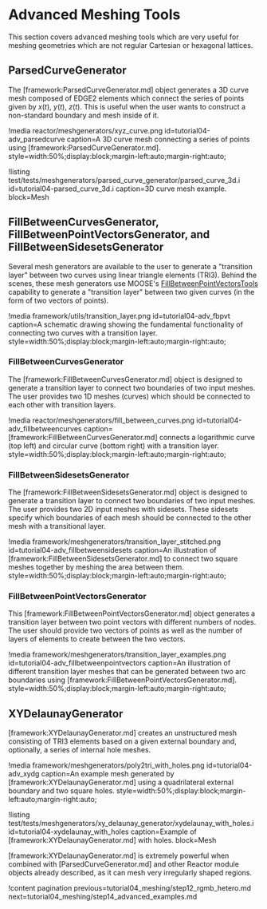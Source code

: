 # Advanced Meshing Tools

This section covers advanced meshing tools which are very useful for meshing geometries which are not regular Cartesian or hexagonal lattices.

## ParsedCurveGenerator

The [framework:ParsedCurveGenerator.md] object generates a 3D curve mesh composed of EDGE2 elements which connect the series of points given by $x(t)$, $y(t)$, $z(t)$. This is useful when the user wants to construct a non-standard boundary and mesh inside of it.

!media reactor/meshgenerators/xyz_curve.png
       id=tutorial04-adv_parsedcurve
       caption=A 3D curve mesh connecting a series of points using [framework:ParsedCurveGenerator.md].
       style=width:50%;display:block;margin-left:auto;margin-right:auto;

!listing test/tests/meshgenerators/parsed_curve_generator/parsed_curve_3d.i
         id=tutorial04-parsed_curve_3d.i
         caption=3D curve mesh example.
         block=Mesh

## FillBetweenCurvesGenerator, FillBetweenPointVectorsGenerator, and FillBetweenSidesetsGenerator

Several mesh generators are available to the user to generate a "transition layer" between two curves using linear triangle elements (TRI3). Behind the scenes, these mesh generators use MOOSE's [FillBetweenPointVectorsTools](framework:FillBetweenPointVectorsTools.md) capability to generate a "transition layer" between two given curves (in the form of two vectors of points).

!media framework/utils/transition_layer.png
       id=tutorial04-adv_fbpvt
       caption=A schematic drawing showing the fundamental functionality of connecting two curves with a transition layer.
       style=width:50%;display:block;margin-left:auto;margin-right:auto;

### FillBetweenCurvesGenerator

The [framework:FillBetweenCurvesGenerator.md] object is designed to generate a transition layer to connect two boundaries of two input meshes. The user provides two 1D meshes (curves) which should be connected to each other with transition layers.

!media reactor/meshgenerators/fill_between_curves.png
       id=tutorial04-adv_fillbetweencurves
       caption=[framework:FillBetweenCurvesGenerator.md] connects a logarithmic curve (top left) and circular curve (bottom right) with a transition layer.
       style=width:50%;display:block;margin-left:auto;margin-right:auto;

### FillBetweenSidesetsGenerator

The [framework:FillBetweenSidesetsGenerator.md] object is designed to generate a transition layer to connect two boundaries of two input meshes. The user provides two 2D input meshes with sidesets. These sidesets specify which boundaries of each mesh should be connected to the other mesh with a transitional layer.

!media framework/meshgenerators/transition_layer_stitched.png
       id=tutorial04-adv_fillbetweensidesets
       caption=An illustration of [framework:FillBetweenSidesetsGenerator.md] to connect two square meshes together by meshing the area between them.
       style=width:50%;display:block;margin-left:auto;margin-right:auto;

### FillBetweenPointVectorsGenerator

This [framework:FillBetweenPointVectorsGenerator.md] object generates a transition layer between two point vectors with different numbers of nodes. The user should provide two vectors of points as well as the number of layers of elements to create between the two vectors.

!media framework/meshgenerators/transition_layer_examples.png
       id=tutorial04-adv_fillbetweenpointvectors
       caption=An illustration of different transition layer meshes that can be generated between two arc boundaries using [framework:FillBetweenPointVectorsGenerator.md].
       style=width:50%;display:block;margin-left:auto;margin-right:auto;

## XYDelaunayGenerator

[framework:XYDelaunayGenerator.md] creates an unstructured mesh consisting of TRI3 elements based on a given external boundary and, optionally, a series of internal hole meshes.

!media framework/meshgenerators/poly2tri_with_holes.png
       id=tutorial04-adv_xydg
       caption=An example mesh generated by [framework:XYDelaunayGenerator.md] using a quadrilateral external boundary and two square holes.
       style=width:50%;display:block;margin-left:auto;margin-right:auto;

!listing test/tests/meshgenerators/xy_delaunay_generator/xydelaunay_with_holes.i
         id=tutorial04-xydelaunay_with_holes
         caption=Example of [framework:XYDelaunayGenerator.md] with holes.
         block=Mesh

[framework:XYDelaunayGenerator.md] is extremely powerful when combined with [ParsedCurveGenerator.md] and other Reactor module objects already described, as it can mesh very irregularly shaped regions.

!content pagination previous=tutorial04_meshing/step12_rgmb_hetero.md
                    next=tutorial04_meshing/step14_advanced_examples.md
